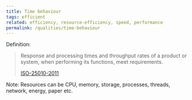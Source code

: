```yaml
---
title: Time behaviour
tags: efficient
related: efficiency, resource-efficiency, speed, performance
permalink: /qualities/time-behaviour
---
```


Definition: 

>Response and processing times and throughput rates of a product or system, when performing its functions, meet requirements.
>
>[ISO-25010-2011](/references/#iso-25010-2011)


Note: Resources can be CPU, memory, storage, processes, threads, network, energy, paper etc. 
